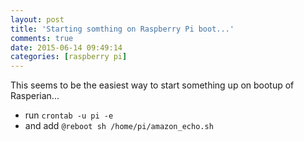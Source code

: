 ```yaml
---
layout: post
title: 'Starting somthing on Raspberry Pi boot...'
comments: true
date: 2015-06-14 09:49:14
categories: [raspberry pi]
---
```


This seems to be the easiest way to start something up on bootup of Rasperian...

- run `crontab -u pi -e`
- and add `@reboot sh /home/pi/amazon_echo.sh`
